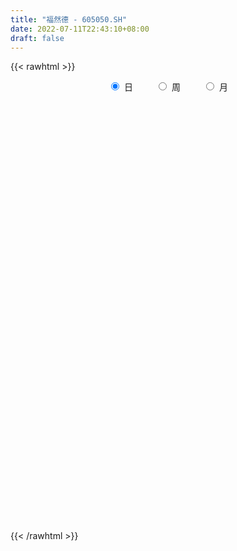 ```yaml
---
title: "福然德 - 605050.SH"
date: 2022-07-11T22:43:10+08:00
draft: false
---
```

{{< rawhtml >}}
    <div style="text-align: center">
        <label style="padding: 1rem;"><input style="margin-right: .5rem" type="radio" name="period" value="D" checked onclick="period_change(this)">日</label>
        <label style="padding: 1rem;"><input style="margin-right: .5rem" type="radio" name="period" value="W" onclick="period_change(this)">周</label>
        <label style="padding: 1rem;"><input style="margin-right: .5rem" type="radio" name="period" value="M" onclick="period_change(this)">月</label>
    </div>
    <div id="chart" style="height: 700px;"></div> 
    <script type="text/javascript">
        const D_v = [6142.74,322199.87,87175.88,170074.99,100965.03,114354.49,123483.14,102369.74,139300.9,111150.08,53302.7,57593.14,56506.13,72295.34,77106.37,74160.76,37485.87,31891.26,39037.43,44961.64,68103.52,45955.49,48610.45,39832.33,53797.35,60225.59,87220.04,66069.25,71896.6,46411.43,34956.76,35022.14,74860.82,64987.1,42593.04,36353.63,41454.09,40247.37,31196.84,30334.4,23493.99,31773.3,28812.22,43424.05,48182.01,55692.67,42978.0,25234.96,38989.97,22225.69,36735.42,21989.88,19079.28,27542.83,25290.63,19204.73,17376.94,27219.44,18978.46,39793.71,22607.51,25093.96,17709.88,18606.3,19625.03,25916.73,19463.99,22958.6,30812.19,21952.76,17549.08,13987.41,23978.59,24015.36,40043.39,24925.99,16015.6,20874.97,16260.14,25936.14,48078.8,55813.28,35651.51,32758.06,28548.52,21803.32,17725.48,18033.2,20108.2,34990.17,19896.11,23399.0,37450.99,61403.06,41893.15,46868.03,26038.95,23876.3,25519.94,33670.41,28794.89,24024.26,22328.68,28163.94,14797.96,15759.65,31569.03,20632.94,25829.48,13466.03,20259.0,13476.35,27010.56,18657.0,47707.83,50804.44,36120.96,32711.43,27765.87,31263.08,148512.07,286209.36,140233.07,100534.92,79512.86,69484.57,116968.78,142286.03,95422.11,78098.66,72118.81,117197.99,92575.52,72950.49,74661.71,79605.03,54700.25,61830.87,40774.33,55362.46,39303.56,17923.99,20045.15,32032.76,13529.14,13674.0,14883.03,14150.0,14341.0,16427.0,16416.57,24929.38,10838.97,20223.03,21621.0,16453.88,15474.68,15311.76,26413.71,13775.0,15408.0,17380.0,16492.0,21114.97,31811.09,18295.59,11355.0,13771.53,14938.0,12303.29,11165.6,13959.0,8216.85,7960.17,12244.06,12468.03,15157.03,11362.49,10571.0,9754.91,9742.0,8472.14,9643.87,11434.0,13003.03,7287.09,6680.31,11709.56,12631.59,10005.56,10992.59,21068.06,9031.0,8622.0,7959.0,12081.03,8696.0,10577.0,49785.31,28103.85,24235.0,18037.34,21502.6,10351.56,13310.14,16736.34,12412.03,9633.0,9635.1,10432.67,11122.0,10880.54,12761.24,20554.52,21110.85,12804.0,23531.0,15363.4,22765.8,44703.6,45784.62,31727.93,20818.0,28182.26,17019.0,23955.0,17349.0,73628.31,35414.97,27671.0,19207.0,22883.85,27218.0,17671.03,20180.0,31113.42,28714.0,16023.0,19093.0,17410.77,13776.0,17300.11,14288.0,24369.71,8836.52,10568.0,12437.03,9576.0,6601.0,11448.0,5887.0,5248.0,6023.0,6246.0,7021.0,9852.0,18302.03,4836.0,23465.79,12248.0,11966.48,11466.6,9271.17,14200.0,11572.31,4904.0,7240.31,11091.31,5892.31,5084.31,9099.79,10987.0,7975.0,10767.4,44186.27,97373.37,63796.27,42902.8,39163.06,36084.06,18709.97,25741.46,14804.21,42338.89,63588.26,207211.07,197061.4,154586.34,134463.95,63198.58,49537.66,126482.74,117940.76,89925.05,387820.09,414429.91,339639.16,495009.44,444192.4,121315.0,384191.58,267869.06,187601.18,116268.92,119514.31,106504.15,83577.74,107796.98,70534.15,119797.88,77201.11,75321.91,44775.2,54757.0,61443.33,87429.01,86567.0,91526.59,59985.76,42501.61,59045.17,40231.4,25132.62,43776.0,27903.0,31031.62,29204.14,23834.08,31402.06,30593.75,21353.84,26509.0,16281.89,17284.0,30350.0,22349.11,16844.11,18999.0,20470.0,25278.75,69045.73,28774.89,35358.46,46416.54,30748.59,56157.6,41017.0,31827.58,42395.0,46154.16,128710.37,86660.3,56047.74,49022.0,39323.68,66837.82,25304.21,24544.0,27329.73,43419.79,26929.21,26686.34,20860.14,28453.0,17581.0,22817.0,16627.03,36245.63,21442.54,20670.0,76524.17,58030.6,165615.62,86486.16,76397.13,117480.0,291913.49,209047.73,264141.99,172847.54,54494.0,111814.03,120257.13,99783.55,103309.48,63678.96,55533.0,44654.64,58563.6,72765.9,68714.87,49150.0,46042.0,34195.58,26675.0,30664.04,67670.0,42636.0,61269.88,39339.96,26483.58,30435.0,26840.96,29707.0,85592.61,43034.12,121203.18,172783.34,109771.04,56091.04,99270.16,111577.66,73308.16,65433.15,49267.0,85809.4,115915.0,86618.94,60239.0,131401.46,101200.28,174690.25,316764.81,190841.48,112047.97,113304.21,53851.0,107242.06,64172.0,63469.13,101284.4,155914.0]
const D_histogram = [0.0,-0.0644558405,-0.1951416888,-0.2930351405,-0.3760625098,-0.3750012988,-0.3389430438,-0.2935542127,-0.2229676163,-0.1965773472,-0.1681913833,-0.1511464329,-0.1111263627,-0.0662086908,-0.0325504088,-0.0216794141,-0.010295274,0.0046662451,0.0210750531,0.0266337798,0.0033417787,-0.0234182017,-0.010690539,0.010828135,0.0450004168,0.0730844462,0.1199644038,0.1344128555,0.1510826375,0.1430376119,0.1298083719,0.1258527619,0.1423082619,0.149948424,0.1443010874,0.1366743217,0.1253424809,0.1017858975,0.0753990266,0.053554993,0.034943183,0.0288259369,0.0320713707,0.0492382189,0.0536969493,0.071532363,0.0609161324,0.0462863519,0.0112952549,-0.011675015,-0.0303473505,-0.0363433486,-0.0371877933,-0.0512669109,-0.0542792444,-0.0602843334,-0.058140377,-0.0566122227,-0.0452102927,-0.0593849912,-0.0625469713,-0.0744524953,-0.0706228514,-0.0531414416,-0.0355567735,-0.0149191015,-0.0036265493,-0.0032422821,-0.012898754,-0.0200166632,-0.0346973455,-0.0315715539,-0.0161005573,0.0114392689,0.0546464977,0.0752899041,0.0875569245,0.1020274672,0.1060390212,0.1113394033,0.1245740977,0.1392514448,0.1384299862,0.107838253,0.0663267389,0.0576482693,0.0437072215,0.0136971774,-0.0005919327,0.0116773581,0.0220542026,0.0261834245,0.0452659189,0.0815518017,0.1093016267,0.1127666347,0.1005717305,0.0904587299,0.0717637663,0.0523353113,0.0352608368,0.019200144,0.0084020969,-0.0164194703,-0.0289086217,-0.0374146996,-0.0422549093,-0.0463619144,-0.0362866876,-0.0324458305,-0.0434889519,-0.0402086849,-0.0286692855,-0.0214272661,-0.0006169702,0.0237790948,0.0184570924,0.0253777804,0.0204060155,0.0305305924,0.1088673589,0.1451932744,0.1293398775,0.0870613576,0.0678903838,0.0653293635,0.091671617,0.0988021482,0.1035029859,0.0921587229,0.0392335063,0.0529140657,0.0564499448,0.0539514939,0.034277139,-0.0098875647,-0.0313267304,-0.0692355245,-0.1083021764,-0.106870995,-0.1271130719,-0.1276798557,-0.1353773028,-0.1602337558,-0.1686498542,-0.157001411,-0.1387732843,-0.1266330452,-0.1058928323,-0.1003916833,-0.1019489442,-0.116550756,-0.115323187,-0.1173772843,-0.1185603542,-0.1067398835,-0.0884217654,-0.0667897828,-0.0351280181,-0.0115230111,0.0026301428,0.0088347787,0.0180083403,0.0329880655,0.0469174733,0.0478642462,0.0468967975,0.0408443201,0.0331051869,0.0303827249,0.0257726698,0.0131424904,0.0050520658,0.0027723771,0.0119060507,0.0257729304,0.0379917657,0.0414305731,0.036538826,0.0342569224,0.0298233011,0.0286727057,0.0276602827,0.0184281966,0.0032097912,-0.002206732,-0.0031051828,-0.0004794409,-0.0047158293,0.0010194448,0.0101490812,0.0253717521,0.0339849446,0.0321828779,0.0264265511,0.0311968282,0.0326711574,0.0325660759,0.0562912233,0.0572046175,0.0506617273,0.0377583733,0.0035898142,-0.0134064245,-0.0257378014,-0.0242294145,-0.0230048529,-0.0219699485,-0.0185053883,-0.023230057,-0.0174707155,-0.0092313542,0.0001515546,0.0161407702,0.0302903087,0.04119964,0.0398396351,0.041618942,0.0349669502,0.0532936975,0.0759836227,0.0777094957,0.0736860376,0.0571675083,0.0424874156,0.0168688039,0.0022912556,0.028578174,0.0362771745,0.0312011743,0.0272475025,0.0254187932,0.0281507818,0.0226849479,0.0033812292,0.0127844872,0.0051971108,0.002024294,-0.0192796807,-0.0431290626,-0.0570145062,-0.0516715447,-0.0612423272,-0.0884539286,-0.0944618934,-0.1070712367,-0.1012151508,-0.0825852344,-0.0656717839,-0.0639728421,-0.0532461914,-0.041769334,-0.038624993,-0.0337601662,-0.0279950482,-0.0270094689,-0.0392205437,-0.0423809168,-0.0134409766,-0.0035200483,-0.00730827,-0.0226647627,-0.013144698,-0.0114759461,-0.021171334,-0.015735037,-0.0080835523,0.0075936327,0.0172512135,0.0245047677,0.0323681365,0.0439568007,0.0476000751,0.0587273891,0.1319024644,0.1472956712,0.1412840842,0.1326985122,0.1258381227,0.1201318666,0.1043253226,0.0942661199,0.0740818219,0.0739676226,0.0888230783,0.1682395745,0.1450907538,0.1210800981,0.1185718024,0.0809005846,0.0414874497,0.0878315512,0.0857414512,0.1578688451,0.2806697704,0.4370892259,0.6155949699,0.8080323429,0.7464688181,0.5393537158,0.3801875817,0.1398513046,-0.0554796307,-0.1918144174,-0.2784820694,-0.346710291,-0.3824215832,-0.416068062,-0.4144375932,-0.4415294095,-0.4286758976,-0.4268582594,-0.4061911914,-0.3770581593,-0.3260558653,-0.2734876453,-0.224623019,-0.2037418722,-0.2035831901,-0.1827720734,-0.1937249773,-0.1897478844,-0.1819325606,-0.2106353139,-0.2072735033,-0.2071305943,-0.1772699741,-0.1293060007,-0.0773202454,-0.0298299023,0.00284862,0.0079312326,0.0203216369,0.0340438741,0.0497184731,0.0586618249,0.0646981637,0.0741921378,0.0679557329,0.0654335782,0.0422481639,0.0410539061,0.0516977842,0.0754675434,0.0869009957,0.1051211036,0.0913005204,0.0770591572,0.0146235552,-0.0486143724,-0.0438353265,-0.0265694772,-0.0635866458,-0.1261601641,-0.1335374317,-0.1043513183,-0.0758763147,-0.0427850239,-0.0065229882,0.0311167136,0.034390668,0.0426782471,0.0408130153,0.0179108931,0.0180827152,0.0179885545,0.0234352072,0.0556283339,0.0485262129,0.0393924783,0.0108672669,0.018883495,0.0621034589,0.0917960489,0.0621045856,0.1184990125,0.1637209016,0.1998344779,0.2342723099,0.2142664449,0.1019844585,-0.0535463761,-0.1800462767,-0.2710976283,-0.2853999664,-0.2635989826,-0.2484291331,-0.2274337321,-0.1791185223,-0.1400550136,-0.0963934957,-0.0659590294,-0.0510037037,-0.0413127253,-0.0321443118,-0.0217962619,0.0149636197,0.0414279179,0.0146468778,0.0267008211,0.0343232634,0.0457102591,0.0536502828,0.0588913022,0.0901114419,0.1057784955,0.1853014592,0.269624527,0.2734255972,0.2386981214,0.2825682152,0.2776696509,0.2488477051,0.1906585277,0.1485871938,0.1146559408,0.1077657934,0.059865986,0.0352235531,0.0614696225,0.026836396,0.082158546,0.1984337685,0.1689524805,0.134789886,0.0628007172,0.0000893654,-0.0841520801,-0.1568586434,-0.1824285635,-0.1122420993,-0.0882072952]
const D_fast = [0.0,-0.0805698006,-0.2600410711,-0.4311933079,-0.6082363047,-0.7009254184,-0.7496029243,-0.7776026464,-0.762757954,-0.7855120218,-0.7991739037,-0.8199155616,-0.807677082,-0.7793115828,-0.753790903,-0.7483397618,-0.7395294402,-0.7234013599,-0.7017237886,-0.6895066169,-0.7119631734,-0.7445777042,-0.7345226762,-0.7102969685,-0.6648745825,-0.6185194415,-0.541648383,-0.4935967174,-0.4391562761,-0.4114418987,-0.3922190457,-0.3647114653,-0.3126788998,-0.2675516316,-0.2371236964,-0.2105818817,-0.1905781023,-0.1886882113,-0.1962253256,-0.2046806109,-0.2145566251,-0.213467387,-0.2022041106,-0.1727277076,-0.1548447399,-0.1191262354,-0.1145134329,-0.1175716254,-0.1497389087,-0.1756279323,-0.2018871054,-0.2169689407,-0.2271103337,-0.2540061791,-0.2705883237,-0.291664496,-0.3040556339,-0.3166805353,-0.3165811784,-0.3456021247,-0.3644008476,-0.3949194955,-0.4087455644,-0.404549515,-0.3958540403,-0.3789461437,-0.3685602288,-0.3689865322,-0.3818676926,-0.3939897676,-0.4173447863,-0.4221118831,-0.4106660259,-0.3802663824,-0.3233975292,-0.2839316467,-0.2497753953,-0.2097979858,-0.1792766765,-0.1461414436,-0.1017632247,-0.0522730164,-0.0184869784,-0.0221191484,-0.0470489778,-0.04131538,-0.0443296225,-0.0709153723,-0.0853524654,-0.0701638351,-0.0542734401,-0.043598362,-0.0131993878,0.0434744453,0.0985496771,0.1302063438,0.1431543722,0.155656054,0.154902032,0.1485574048,0.1402981395,0.1290374828,0.1203399599,0.091413525,0.0716972182,0.0538374654,0.0384335284,0.0227360447,0.0237395997,0.0194689991,-0.0024463602,-0.0092182645,-0.0048461864,-0.0029609835,0.0176950698,0.0480359085,0.0473281792,0.0605933123,0.0607230512,0.0784802763,0.1840338825,0.2566581167,0.2731396891,0.2526265086,0.2504281307,0.2641994513,0.3134596091,0.3452906773,0.3758672615,0.3875626792,0.3444458391,0.371354915,0.3890032802,0.3999927028,0.3888876327,0.3422510378,0.3129801896,0.2577625143,0.1916203183,0.1663337509,0.1143134061,0.0818266584,0.0402848856,-0.0246300063,-0.0752085683,-0.1028104779,-0.1192756723,-0.1387936944,-0.1445266896,-0.1641234615,-0.1911679584,-0.2349074592,-0.2625106869,-0.2939091053,-0.3247322638,-0.3395967639,-0.3433840872,-0.3384495503,-0.3155697901,-0.2948455359,-0.2800348463,-0.2716215157,-0.2579458691,-0.2347191275,-0.2090603513,-0.1961475169,-0.1853907662,-0.1812321635,-0.1806950001,-0.1758217808,-0.1739886685,-0.1833332254,-0.1901606334,-0.1917472279,-0.1796370416,-0.1593269293,-0.1376101526,-0.1238137019,-0.1195707426,-0.1132884155,-0.1102662115,-0.1042486304,-0.0983459828,-0.1029710198,-0.1173869773,-0.1233551836,-0.12502993,-0.1225240484,-0.1279393942,-0.1219492588,-0.1102823522,-0.0887167432,-0.0716073146,-0.0653636618,-0.0645133508,-0.0519438667,-0.0423017482,-0.0342653106,0.0035326426,0.0187471912,0.0248697328,0.0214059721,-0.0118651335,-0.0322129782,-0.0509788056,-0.0555277722,-0.0600544239,-0.0645120066,-0.0656737935,-0.0762059765,-0.0748143138,-0.0688827911,-0.0594619936,-0.0394375854,-0.0177154697,0.0034937715,0.0120936754,0.0242777178,0.0263674636,0.0580176352,0.0997034661,0.120856713,0.1352547644,0.1330281121,0.1289698733,0.1075684626,0.0935637282,0.12699519,0.1437634842,0.1464877775,0.1493459814,0.1538719704,0.1636416544,0.1638470575,0.1453886462,0.1579880259,0.1516999272,0.149033184,0.122909289,0.0882776415,0.0601385714,0.0525636467,0.0276822823,-0.0216428012,-0.0512662393,-0.0906433918,-0.1100910936,-0.1121074858,-0.1116119812,-0.1259062499,-0.1284911471,-0.1274566232,-0.1339685305,-0.1375437452,-0.1387773893,-0.1445441772,-0.166560388,-0.1803159903,-0.1547362942,-0.1456953779,-0.1513106672,-0.1723333505,-0.1660994603,-0.1672996949,-0.1822879164,-0.1807853786,-0.175154782,-0.1575791889,-0.1436088046,-0.1302290585,-0.1142736556,-0.0916957912,-0.0761524981,-0.0503433368,0.0558073546,0.1080244792,0.1373339132,0.1619229693,0.1865221105,0.210848821,0.2211236076,0.234630935,0.2329670924,0.2513447988,0.288406024,0.4098824139,0.4230062816,0.4292656505,0.4564003053,0.4389542337,0.4099129613,0.4782149505,0.4975602133,0.6091548185,0.8021231864,1.0678149484,1.4002194348,1.7946648936,1.9197185733,1.8474418999,1.7833226612,1.5779492103,1.3687483674,1.1844599763,1.0281718069,0.8732660126,0.7419493246,0.6042858303,0.5023069008,0.3648327321,0.2705172697,0.165620343,0.0847396131,0.0196081055,-0.010903567,-0.0267072583,-0.0339983867,-0.064052708,-0.1147898234,-0.139671725,-0.1990558732,-0.2425157515,-0.2801835678,-0.3615451496,-0.4100017148,-0.4616414544,-0.4760983277,-0.4604608544,-0.4278051605,-0.387772293,-0.3543816157,-0.3473161949,-0.3298453815,-0.3076121757,-0.2795079584,-0.2558991504,-0.2336882707,-0.2056462621,-0.1948937338,-0.181057494,-0.1936808673,-0.1846116486,-0.1610433245,-0.1184066794,-0.0852479782,-0.0407475943,-0.0317430475,-0.0267196213,-0.0854993345,-0.1608908553,-0.167070641,-0.156447161,-0.209360991,-0.3034745503,-0.3442361759,-0.341137892,-0.3316319671,-0.3092369323,-0.2746056437,-0.2291867635,-0.2173151421,-0.1983580012,-0.1900199792,-0.2084443781,-0.2037518772,-0.1993488992,-0.1880434447,-0.1419432346,-0.1369138023,-0.1361994174,-0.162007812,-0.1492707102,-0.0905248815,-0.0378832793,-0.0520485963,0.0339705838,0.1201226984,0.2061948941,0.2992008036,0.3327615498,0.245975678,0.0770582493,-0.0944532204,-0.2532789791,-0.3389313088,-0.3830300707,-0.4299675044,-0.4658305365,-0.4622949572,-0.4582452019,-0.4386820579,-0.424737349,-0.4225329492,-0.4231701522,-0.4220378166,-0.4171388321,-0.3766380456,-0.339816768,-0.3629360887,-0.34420694,-0.3280036818,-0.3051891214,-0.283836527,-0.2638726821,-0.2101246819,-0.1680130044,-0.0421646759,0.1095645237,0.1817219932,0.2066690477,0.3211811953,0.3857000437,0.4190900242,0.4085654787,0.4036409433,0.3983736755,0.4184249765,0.3854916655,0.3696551209,0.411268596,0.3833444685,0.459206255,0.6250899196,0.6378467517,0.6373816288,0.5810926392,0.5184036287,0.4131241632,0.301202939,0.2300258781,0.2721518175,0.2741347977]
const D_slow = [0.0,-0.0161139601,-0.0648993823,-0.1381581674,-0.2321737949,-0.3259241196,-0.4106598805,-0.4840484337,-0.5397903378,-0.5889346746,-0.6309825204,-0.6687691286,-0.6965507193,-0.713102892,-0.7212404942,-0.7266603477,-0.7292341662,-0.728067605,-0.7227988417,-0.7161403967,-0.7153049521,-0.7211595025,-0.7238321372,-0.7211251035,-0.7098749993,-0.6916038877,-0.6616127868,-0.6280095729,-0.5902389135,-0.5544795106,-0.5220274176,-0.4905642271,-0.4549871617,-0.4175000557,-0.3814247838,-0.3472562034,-0.3159205832,-0.2904741088,-0.2716243521,-0.2582356039,-0.2494998081,-0.2422933239,-0.2342754812,-0.2219659265,-0.2085416892,-0.1906585984,-0.1754295653,-0.1638579773,-0.1610341636,-0.1639529174,-0.171539755,-0.1806255921,-0.1899225404,-0.2027392682,-0.2163090793,-0.2313801626,-0.2459152569,-0.2600683126,-0.2713708857,-0.2862171335,-0.3018538764,-0.3204670002,-0.338122713,-0.3514080734,-0.3602972668,-0.3640270422,-0.3649336795,-0.36574425,-0.3689689385,-0.3739731044,-0.3826474407,-0.3905403292,-0.3945654686,-0.3917056513,-0.3780440269,-0.3592215509,-0.3373323198,-0.311825453,-0.2853156977,-0.2574808468,-0.2263373224,-0.1915244612,-0.1569169647,-0.1299574014,-0.1133757167,-0.0989636493,-0.088036844,-0.0846125496,-0.0847605328,-0.0818411933,-0.0763276426,-0.0697817865,-0.0584653068,-0.0380773563,-0.0107519497,0.017439709,0.0425826417,0.0651973241,0.0831382657,0.0962220935,0.1050373027,0.1098373387,0.111937863,0.1078329954,0.1006058399,0.091252165,0.0806884377,0.0690979591,0.0600262872,0.0519148296,0.0410425916,0.0309904204,0.023823099,0.0184662825,0.01831204,0.0242568137,0.0288710868,0.0352155319,0.0403170358,0.0479496839,0.0751665236,0.1114648422,0.1437998116,0.165565151,0.1825377469,0.1988700878,0.2217879921,0.2464885291,0.2723642756,0.2954039563,0.3052123329,0.3184408493,0.3325533355,0.3460412089,0.3546104937,0.3521386025,0.3443069199,0.3269980388,0.2999224947,0.273204746,0.241426478,0.2095065141,0.1756621884,0.1356037494,0.0934412859,0.0541909331,0.019497612,-0.0121606493,-0.0386338573,-0.0637317782,-0.0892190142,-0.1183567032,-0.1471874999,-0.176531821,-0.2061719096,-0.2328568804,-0.2549623218,-0.2716597675,-0.280441772,-0.2833225248,-0.2826649891,-0.2804562944,-0.2759542093,-0.267707193,-0.2559778246,-0.2440117631,-0.2322875637,-0.2220764837,-0.213800187,-0.2062045057,-0.1997613383,-0.1964757157,-0.1952126992,-0.194519605,-0.1915430923,-0.1850998597,-0.1756019183,-0.165244275,-0.1561095685,-0.1475453379,-0.1400895126,-0.1329213362,-0.1260062655,-0.1213992164,-0.1205967686,-0.1211484516,-0.1219247473,-0.1220446075,-0.1232235648,-0.1229687036,-0.1204314333,-0.1140884953,-0.1055922592,-0.0975465397,-0.0909399019,-0.0831406949,-0.0749729055,-0.0668313865,-0.0527585807,-0.0384574263,-0.0257919945,-0.0163524012,-0.0154549476,-0.0188065538,-0.0252410041,-0.0312983577,-0.037049571,-0.0425420581,-0.0471684052,-0.0529759194,-0.0573435983,-0.0596514369,-0.0596135482,-0.0555783557,-0.0480057785,-0.0377058685,-0.0277459597,-0.0173412242,-0.0085994866,0.0047239377,0.0237198434,0.0431472173,0.0615687267,0.0758606038,0.0864824577,0.0906996587,0.0912724726,0.0984170161,0.1074863097,0.1152866033,0.1220984789,0.1284531772,0.1354908726,0.1411621096,0.1420074169,0.1452035387,0.1465028164,0.1470088899,0.1421889697,0.1314067041,0.1171530776,0.1042351914,0.0889246096,0.0668111274,0.0431956541,0.0164278449,-0.0088759428,-0.0295222514,-0.0459401974,-0.0619334079,-0.0752449557,-0.0856872892,-0.0953435375,-0.103783579,-0.1107823411,-0.1175347083,-0.1273398442,-0.1379350735,-0.1412953176,-0.1421753297,-0.1440023972,-0.1496685878,-0.1529547623,-0.1558237489,-0.1611165824,-0.1650503416,-0.1670712297,-0.1651728215,-0.1608600181,-0.1547338262,-0.1466417921,-0.1356525919,-0.1237525732,-0.1090707259,-0.0760951098,-0.039271192,-0.003950171,0.0292244571,0.0606839878,0.0907169544,0.1167982851,0.1403648151,0.1588852705,0.1773771762,0.1995829458,0.2416428394,0.2779155278,0.3081855524,0.337828503,0.3580536491,0.3684255115,0.3903833993,0.4118187621,0.4512859734,0.521453416,0.6307257225,0.784624465,0.9866325507,1.1732497552,1.3080881842,1.4031350796,1.4380979057,1.424227998,1.3762743937,1.3066538763,1.2199763036,1.1243709078,1.0203538923,0.916744494,0.8063621416,0.6991931672,0.5924786024,0.4909308045,0.3966662647,0.3151522984,0.2467803871,0.1906246323,0.1396891642,0.0887933667,0.0431003484,-0.0053308959,-0.0527678671,-0.0982510072,-0.1509098357,-0.2027282115,-0.2545108601,-0.2988283536,-0.3311548538,-0.3504849151,-0.3579423907,-0.3572302357,-0.3552474275,-0.3501670183,-0.3416560498,-0.3292264315,-0.3145609753,-0.2983864344,-0.2798383999,-0.2628494667,-0.2464910722,-0.2359290312,-0.2256655547,-0.2127411086,-0.1938742228,-0.1721489739,-0.1458686979,-0.1230435679,-0.1037787786,-0.1001228898,-0.1122764829,-0.1232353145,-0.1298776838,-0.1457743452,-0.1773143863,-0.2106987442,-0.2367865738,-0.2557556524,-0.2664519084,-0.2680826554,-0.2603034771,-0.2517058101,-0.2410362483,-0.2308329945,-0.2263552712,-0.2218345924,-0.2173374538,-0.2114786519,-0.1975715685,-0.1854400152,-0.1755918957,-0.1728750789,-0.1681542052,-0.1526283405,-0.1296793282,-0.1141531818,-0.0845284287,-0.0435982033,0.0063604162,0.0649284937,0.1184951049,0.1439912195,0.1306046255,0.0855930563,0.0178186492,-0.0535313424,-0.119431088,-0.1815383713,-0.2383968043,-0.2831764349,-0.3181901883,-0.3422885622,-0.3587783196,-0.3715292455,-0.3818574268,-0.3898935048,-0.3953425703,-0.3916016653,-0.3812446859,-0.3775829664,-0.3709077611,-0.3623269453,-0.3508993805,-0.3374868098,-0.3227639843,-0.3002361238,-0.2737914999,-0.2274661351,-0.1600600034,-0.0917036041,-0.0320290737,0.0386129801,0.1080303928,0.1702423191,0.217906951,0.2550537495,0.2837177347,0.310659183,0.3256256795,0.3344315678,0.3497989734,0.3565080724,0.377047709,0.4266561511,0.4688942712,0.5025917427,0.518291922,0.5183142634,0.4972762433,0.4580615825,0.4124544416,0.3843939168,0.362342093]
const D_data = [['2020-09-24', 13.08, 15.7, 13.08, 15.7],['2020-09-25', 17.27, 14.69, 14.44, 17.27],['2020-09-28', 13.9, 13.22, 13.22, 13.97],['2020-09-29', 12.17, 12.8, 12.15, 12.85],['2020-09-30', 12.55, 12.2, 12.2, 12.66],['2020-10-09', 12.4, 12.69, 12.3, 12.92],['2020-10-12', 12.6, 12.89, 12.57, 12.99],['2020-10-13', 12.83, 12.91, 12.72, 13.06],['2020-10-14', 12.9, 13.26, 12.72, 13.38],['2020-10-15', 13.13, 12.72, 12.63, 13.15],['2020-10-16', 12.7, 12.66, 12.61, 12.85],['2020-10-19', 12.68, 12.42, 12.37, 12.78],['2020-10-20', 12.4, 12.66, 12.27, 12.68],['2020-10-21', 12.65, 12.78, 12.6, 12.86],['2020-10-22', 12.72, 12.71, 12.49, 12.94],['2020-10-23', 12.68, 12.42, 12.35, 12.76],['2020-10-26', 12.39, 12.37, 12.22, 12.48],['2020-10-27', 12.29, 12.38, 12.24, 12.44],['2020-10-28', 12.46, 12.39, 12.27, 12.47],['2020-10-29', 12.17, 12.23, 12.1, 12.3],['2020-10-30', 12.25, 11.73, 11.62, 12.28],['2020-11-02', 11.67, 11.44, 11.33, 11.77],['2020-11-03', 11.4, 11.78, 11.4, 11.84],['2020-11-04', 11.83, 11.88, 11.76, 11.98],['2020-11-05', 11.93, 12.11, 11.9, 12.2],['2020-11-06', 12.14, 12.15, 11.92, 12.28],['2020-11-09', 12.19, 12.57, 12.19, 12.68],['2020-11-10', 12.56, 12.34, 12.26, 12.67],['2020-11-11', 12.35, 12.48, 12.21, 12.6],['2020-11-12', 12.43, 12.23, 12.15, 12.5],['2020-11-13', 12.11, 12.14, 11.97, 12.23],['2020-11-16', 12.2, 12.24, 12.17, 12.32],['2020-11-17', 12.22, 12.57, 12.18, 12.58],['2020-11-18', 12.45, 12.58, 12.42, 12.68],['2020-11-19', 12.6, 12.48, 12.42, 12.7],['2020-11-20', 12.47, 12.48, 12.27, 12.49],['2020-11-23', 12.54, 12.44, 12.42, 12.6],['2020-11-24', 12.44, 12.24, 12.24, 12.47],['2020-11-25', 12.3, 12.1, 12.06, 12.32],['2020-11-26', 12.1, 12.04, 11.91, 12.14],['2020-11-27', 12.02, 11.97, 11.88, 12.08],['2020-11-30', 11.96, 12.05, 11.96, 12.28],['2020-12-01', 12.05, 12.15, 11.91, 12.19],['2020-12-02', 12.12, 12.38, 12.0, 12.38],['2020-12-03', 12.38, 12.29, 12.28, 12.5],['2020-12-04', 12.35, 12.54, 12.17, 12.55],['2020-12-07', 12.54, 12.23, 12.22, 12.59],['2020-12-08', 12.22, 12.13, 12.09, 12.29],['2020-12-09', 12.13, 11.74, 11.73, 12.19],['2020-12-10', 11.76, 11.71, 11.71, 11.87],['2020-12-11', 11.7, 11.61, 11.4, 11.74],['2020-12-14', 11.6, 11.65, 11.47, 11.68],['2020-12-15', 11.6, 11.64, 11.56, 11.77],['2020-12-16', 11.61, 11.37, 11.33, 11.62],['2020-12-17', 11.36, 11.39, 11.19, 11.43],['2020-12-18', 11.36, 11.25, 11.23, 11.43],['2020-12-21', 11.25, 11.26, 11.14, 11.33],['2020-12-22', 11.26, 11.18, 11.18, 11.47],['2020-12-23', 11.17, 11.26, 11.15, 11.36],['2020-12-24', 11.26, 10.85, 10.82, 11.26],['2020-12-25', 10.84, 10.85, 10.76, 10.96],['2020-12-28', 10.85, 10.6, 10.55, 10.88],['2020-12-29', 10.56, 10.67, 10.52, 10.75],['2020-12-30', 10.65, 10.8, 10.59, 10.87],['2020-12-31', 10.87, 10.81, 10.78, 10.94],['2021-01-04', 10.85, 10.88, 10.81, 10.94],['2021-01-05', 10.87, 10.79, 10.72, 10.87],['2021-01-06', 10.78, 10.63, 10.56, 10.78],['2021-01-07', 10.56, 10.42, 10.42, 10.71],['2021-01-08', 10.4, 10.34, 10.14, 10.42],['2021-01-11', 10.14, 10.11, 10.11, 10.27],['2021-01-12', 10.11, 10.22, 10.11, 10.31],['2021-01-13', 10.28, 10.35, 10.12, 10.52],['2021-01-14', 10.3, 10.56, 10.27, 10.66],['2021-01-15', 10.9, 10.92, 10.72, 11.08],['2021-01-18', 11.04, 10.81, 10.77, 11.04],['2021-01-19', 10.81, 10.81, 10.76, 10.87],['2021-01-20', 10.81, 10.94, 10.8, 11.09],['2021-01-21', 10.96, 10.9, 10.81, 10.96],['2021-01-22', 10.86, 10.99, 10.62, 10.99],['2021-01-25', 10.88, 11.2, 10.88, 11.26],['2021-01-26', 11.03, 11.37, 11.03, 11.67],['2021-01-27', 11.2, 11.3, 11.16, 11.58],['2021-01-28', 11.22, 10.92, 10.9, 11.33],['2021-01-29', 10.92, 10.64, 10.49, 10.96],['2021-02-01', 10.59, 10.95, 10.59, 10.97],['2021-02-02', 10.93, 10.85, 10.81, 11.08],['2021-02-03', 10.8, 10.54, 10.53, 10.81],['2021-02-04', 10.52, 10.61, 10.24, 10.75],['2021-02-05', 10.58, 10.93, 10.52, 11.12],['2021-02-08', 11.0, 10.97, 10.81, 11.19],['2021-02-09', 10.97, 10.94, 10.82, 11.05],['2021-02-10', 10.96, 11.21, 10.94, 11.25],['2021-02-18', 11.38, 11.62, 11.17, 11.68],['2021-02-19', 11.47, 11.76, 11.42, 11.8],['2021-02-22', 11.77, 11.63, 11.6, 11.88],['2021-02-23', 11.55, 11.5, 11.41, 11.67],['2021-02-24', 11.48, 11.55, 11.39, 11.6],['2021-02-25', 11.55, 11.44, 11.34, 11.6],['2021-02-26', 11.3, 11.39, 11.14, 11.42],['2021-03-01', 11.4, 11.37, 11.19, 11.4],['2021-03-02', 11.37, 11.33, 11.27, 11.42],['2021-03-03', 11.3, 11.35, 11.24, 11.38],['2021-03-04', 11.31, 11.09, 11.09, 11.31],['2021-03-05', 11.04, 11.14, 11.03, 11.2],['2021-03-08', 11.27, 11.12, 11.12, 11.27],['2021-03-09', 11.13, 11.11, 10.72, 11.34],['2021-03-10', 11.11, 11.07, 11.02, 11.19],['2021-03-11', 11.1, 11.24, 10.9, 11.24],['2021-03-12', 11.23, 11.18, 11.08, 11.23],['2021-03-15', 11.18, 10.95, 10.91, 11.18],['2021-03-16', 11.02, 11.08, 10.95, 11.1],['2021-03-17', 11.08, 11.2, 10.96, 11.25],['2021-03-18', 11.15, 11.18, 11.11, 11.24],['2021-03-19', 11.08, 11.42, 11.08, 11.49],['2021-03-22', 11.46, 11.6, 11.4, 11.75],['2021-03-23', 11.62, 11.3, 11.26, 11.64],['2021-03-24', 11.31, 11.48, 11.19, 11.57],['2021-03-25', 11.47, 11.36, 11.36, 11.6],['2021-03-26', 11.36, 11.59, 11.33, 11.61],['2021-03-29', 11.97, 12.75, 11.97, 12.75],['2021-03-30', 13.23, 12.65, 12.6, 13.58],['2021-03-31', 12.12, 12.18, 12.02, 12.4],['2021-04-01', 12.06, 11.8, 11.76, 12.19],['2021-04-02', 11.89, 12.01, 11.73, 12.13],['2021-04-06', 11.96, 12.24, 11.91, 12.49],['2021-04-07', 12.16, 12.76, 12.15, 12.85],['2021-04-08', 12.7, 12.72, 12.42, 13.16],['2021-04-09', 12.7, 12.84, 12.63, 13.18],['2021-04-12', 12.72, 12.74, 12.44, 12.97],['2021-04-13', 12.74, 12.14, 11.97, 12.88],['2021-04-14', 12.17, 12.95, 12.04, 13.34],['2021-04-15', 12.89, 12.96, 12.8, 13.17],['2021-04-16', 12.95, 12.98, 12.66, 13.07],['2021-04-19', 13.13, 12.79, 12.72, 13.13],['2021-04-20', 12.71, 12.37, 12.33, 12.87],['2021-04-21', 12.39, 12.51, 12.15, 12.58],['2021-04-22', 12.44, 12.15, 12.06, 12.53],['2021-04-23', 12.1, 11.9, 11.75, 12.12],['2021-04-26', 12.01, 12.26, 11.96, 12.49],['2021-04-27', 12.2, 11.88, 11.76, 12.25],['2021-04-28', 11.88, 12.0, 11.82, 12.0],['2021-04-29', 11.95, 11.81, 11.77, 12.0],['2021-04-30', 11.81, 11.41, 11.34, 11.84],['2021-05-06', 11.41, 11.41, 11.4, 11.56],['2021-05-07', 11.42, 11.55, 11.42, 11.59],['2021-05-10', 11.66, 11.6, 11.49, 11.68],['2021-05-11', 11.59, 11.5, 11.35, 11.6],['2021-05-12', 11.5, 11.6, 11.43, 11.62],['2021-05-13', 11.52, 11.39, 11.39, 11.6],['2021-05-14', 11.22, 11.22, 11.15, 11.33],['2021-05-17', 11.22, 10.91, 10.84, 11.23],['2021-05-18', 10.83, 10.96, 10.83, 11.0],['2021-05-19', 10.97, 10.8, 10.75, 10.97],['2021-05-20', 10.75, 10.68, 10.6, 10.79],['2021-05-21', 10.7, 10.75, 10.66, 10.81],['2021-05-24', 10.8, 10.8, 10.73, 10.85],['2021-05-25', 10.81, 10.85, 10.77, 10.88],['2021-05-26', 10.85, 11.04, 10.81, 11.13],['2021-05-27', 11.04, 11.03, 10.94, 11.09],['2021-05-28', 11.04, 10.97, 10.96, 11.09],['2021-05-31', 10.96, 10.89, 10.86, 10.98],['2021-06-01', 10.91, 10.94, 10.86, 10.95],['2021-06-02', 10.93, 11.06, 10.87, 11.08],['2021-06-03', 11.05, 11.12, 11.0, 11.3],['2021-06-04', 11.11, 11.0, 10.97, 11.11],['2021-06-07', 11.02, 10.98, 10.97, 11.07],['2021-06-08', 11.02, 10.9, 10.88, 11.04],['2021-06-09', 10.91, 10.84, 10.82, 10.91],['2021-06-10', 10.85, 10.87, 10.84, 10.95],['2021-06-11', 10.88, 10.82, 10.82, 10.95],['2021-06-15', 10.81, 10.66, 10.66, 10.82],['2021-06-16', 10.7, 10.64, 10.64, 10.71],['2021-06-17', 10.65, 10.66, 10.62, 10.7],['2021-06-18', 10.66, 10.8, 10.63, 10.84],['2021-06-21', 10.81, 10.91, 10.77, 10.92],['2021-06-22', 10.9, 10.96, 10.84, 11.02],['2021-06-23', 10.95, 10.9, 10.85, 10.95],['2021-06-24', 10.85, 10.8, 10.76, 10.88],['2021-06-25', 10.8, 10.82, 10.75, 10.84],['2021-06-28', 10.82, 10.78, 10.75, 10.85],['2021-06-29', 10.78, 10.81, 10.76, 10.83],['2021-06-30', 10.81, 10.81, 10.78, 10.86],['2021-07-01', 10.81, 10.68, 10.67, 10.84],['2021-07-02', 10.68, 10.53, 10.49, 10.7],['2021-07-05', 10.5, 10.58, 10.47, 10.59],['2021-07-06', 10.5, 10.6, 10.5, 10.62],['2021-07-07', 10.54, 10.63, 10.52, 10.66],['2021-07-08', 10.67, 10.52, 10.5, 10.68],['2021-07-09', 10.52, 10.63, 10.47, 10.63],['2021-07-12', 10.65, 10.7, 10.63, 10.72],['2021-07-13', 10.66, 10.84, 10.63, 10.94],['2021-07-14', 10.81, 10.83, 10.74, 10.89],['2021-07-15', 10.82, 10.73, 10.68, 10.84],['2021-07-16', 10.73, 10.67, 10.66, 10.75],['2021-07-19', 10.67, 10.81, 10.54, 10.88],['2021-07-20', 10.7, 10.8, 10.7, 10.86],['2021-07-21', 10.8, 10.8, 10.77, 10.91],['2021-07-22', 10.8, 11.19, 10.77, 11.26],['2021-07-23', 11.24, 11.01, 10.96, 11.24],['2021-07-26', 11.11, 10.94, 10.8, 11.12],['2021-07-27', 10.92, 10.84, 10.79, 11.1],['2021-07-28', 10.8, 10.46, 10.42, 10.8],['2021-07-29', 10.5, 10.53, 10.5, 10.6],['2021-07-30', 10.53, 10.49, 10.36, 10.57],['2021-08-02', 10.49, 10.61, 10.36, 10.61],['2021-08-03', 10.7, 10.59, 10.56, 10.72],['2021-08-04', 10.58, 10.57, 10.52, 10.63],['2021-08-05', 10.56, 10.59, 10.5, 10.59],['2021-08-06', 10.55, 10.46, 10.41, 10.55],['2021-08-09', 10.26, 10.57, 10.25, 10.57],['2021-08-10', 10.57, 10.62, 10.52, 10.67],['2021-08-11', 10.62, 10.67, 10.59, 10.67],['2021-08-12', 10.64, 10.82, 10.63, 10.87],['2021-08-13', 10.84, 10.89, 10.8, 11.03],['2021-08-16', 10.88, 10.94, 10.87, 10.99],['2021-08-17', 11.15, 10.84, 10.76, 11.2],['2021-08-18', 10.74, 10.91, 10.73, 10.93],['2021-08-19', 11.04, 10.82, 10.8, 11.04],['2021-08-20', 10.77, 11.2, 10.69, 11.22],['2021-08-23', 11.23, 11.42, 11.11, 11.46],['2021-08-24', 11.4, 11.29, 11.26, 11.48],['2021-08-25', 11.24, 11.28, 11.23, 11.41],['2021-08-26', 11.25, 11.13, 11.12, 11.28],['2021-08-27', 11.09, 11.12, 11.03, 11.25],['2021-08-30', 11.08, 10.91, 10.85, 11.17],['2021-08-31', 10.91, 10.96, 10.82, 11.06],['2021-09-01', 11.16, 11.53, 10.86, 11.66],['2021-09-02', 11.5, 11.43, 11.33, 11.66],['2021-09-03', 11.61, 11.32, 11.29, 11.62],['2021-09-06', 11.38, 11.35, 11.2, 11.41],['2021-09-07', 11.39, 11.4, 11.27, 11.42],['2021-09-08', 11.4, 11.5, 11.35, 11.54],['2021-09-09', 11.45, 11.43, 11.42, 11.53],['2021-09-10', 11.4, 11.22, 11.21, 11.44],['2021-09-13', 11.22, 11.58, 11.21, 11.58],['2021-09-14', 11.6, 11.4, 11.37, 11.75],['2021-09-15', 11.37, 11.45, 11.24, 11.5],['2021-09-16', 11.56, 11.17, 11.12, 11.56],['2021-09-17', 11.17, 11.01, 10.9, 11.21],['2021-09-22', 10.93, 11.01, 10.82, 11.03],['2021-09-23', 11.0, 11.2, 11.0, 11.26],['2021-09-24', 11.25, 10.97, 10.96, 11.25],['2021-09-27', 10.95, 10.6, 10.56, 11.07],['2021-09-28', 10.87, 10.71, 10.61, 10.87],['2021-09-29', 10.67, 10.5, 10.5, 10.73],['2021-09-30', 10.6, 10.63, 10.52, 10.69],['2021-10-08', 10.72, 10.78, 10.64, 10.82],['2021-10-11', 10.83, 10.79, 10.72, 10.83],['2021-10-12', 10.79, 10.59, 10.51, 10.79],['2021-10-13', 10.52, 10.68, 10.52, 10.7],['2021-10-14', 10.68, 10.7, 10.64, 10.71],['2021-10-15', 10.75, 10.59, 10.59, 10.79],['2021-10-18', 10.59, 10.59, 10.5, 10.61],['2021-10-19', 10.62, 10.59, 10.54, 10.62],['2021-10-20', 10.73, 10.51, 10.46, 10.73],['2021-10-21', 10.51, 10.27, 10.25, 10.51],['2021-10-22', 10.27, 10.29, 10.27, 10.36],['2021-10-25', 10.49, 10.72, 10.43, 10.78],['2021-10-26', 10.69, 10.56, 10.52, 10.69],['2021-10-27', 10.51, 10.38, 10.3, 10.51],['2021-10-28', 10.35, 10.15, 10.13, 10.45],['2021-10-29', 10.18, 10.41, 10.12, 10.48],['2021-11-01', 10.19, 10.31, 10.01, 10.32],['2021-11-02', 10.28, 10.11, 10.02, 10.3],['2021-11-03', 10.12, 10.25, 10.12, 10.26],['2021-11-04', 10.25, 10.28, 10.15, 10.3],['2021-11-05', 10.28, 10.42, 10.2, 10.45],['2021-11-08', 10.42, 10.4, 10.35, 10.47],['2021-11-09', 10.37, 10.41, 10.37, 10.45],['2021-11-10', 10.43, 10.46, 10.31, 10.49],['2021-11-11', 10.45, 10.57, 10.45, 10.62],['2021-11-12', 10.6, 10.53, 10.47, 10.6],['2021-11-15', 10.58, 10.69, 10.48, 10.7],['2021-11-16', 11.76, 11.76, 11.76, 11.76],['2021-11-17', 11.68, 11.38, 11.2, 11.68],['2021-11-18', 11.29, 11.25, 11.23, 11.64],['2021-11-19', 11.24, 11.29, 11.2, 11.5],['2021-11-22', 11.34, 11.38, 11.3, 11.6],['2021-11-23', 11.32, 11.47, 11.2, 11.47],['2021-11-24', 11.5, 11.39, 11.34, 11.53],['2021-11-25', 11.4, 11.49, 11.32, 11.57],['2021-11-26', 11.5, 11.37, 11.33, 11.59],['2021-11-29', 11.28, 11.65, 11.0, 11.65],['2021-11-30', 11.62, 11.97, 11.41, 12.02],['2021-12-01', 12.49, 13.17, 12.39, 13.17],['2021-12-02', 13.82, 12.2, 12.12, 13.9],['2021-12-03', 12.12, 12.21, 12.12, 13.22],['2021-12-06', 12.1, 12.55, 11.85, 12.88],['2021-12-07', 12.55, 12.13, 12.01, 12.67],['2021-12-08', 12.13, 12.0, 11.91, 12.25],['2021-12-09', 11.94, 13.2, 11.94, 13.2],['2021-12-10', 13.2, 12.84, 12.7, 13.2],['2021-12-13', 12.85, 14.12, 12.6, 14.12],['2021-12-14', 14.5, 15.53, 14.29, 15.53],['2021-12-15', 14.41, 17.08, 14.06, 17.08],['2021-12-16', 17.09, 18.79, 15.9, 18.79],['2021-12-17', 20.0, 20.67, 17.95, 20.67],['2021-12-20', 20.3, 18.62, 18.6, 20.8],['2021-12-21', 17.12, 16.76, 16.76, 17.8],['2021-12-22', 16.02, 16.93, 15.94, 17.7],['2021-12-23', 16.0, 15.24, 15.24, 16.3],['2021-12-24', 15.24, 14.86, 14.71, 15.35],['2021-12-27', 14.67, 14.8, 14.45, 14.9],['2021-12-28', 14.92, 14.82, 14.56, 14.98],['2021-12-29', 14.66, 14.56, 14.28, 14.98],['2021-12-30', 14.52, 14.56, 14.46, 14.77],['2021-12-31', 14.62, 14.23, 14.15, 14.62],['2022-01-04', 14.27, 14.39, 14.17, 14.47],['2022-01-05', 14.39, 13.74, 13.52, 14.41],['2022-01-06', 13.71, 13.96, 13.68, 14.13],['2022-01-07', 13.96, 13.61, 13.58, 14.05],['2022-01-10', 13.64, 13.65, 13.6, 13.82],['2022-01-11', 13.73, 13.64, 13.61, 13.98],['2022-01-12', 13.64, 13.9, 13.62, 13.91],['2022-01-13', 13.86, 14.0, 13.69, 14.28],['2022-01-14', 13.96, 14.06, 13.82, 14.24],['2022-01-17', 14.0, 13.75, 13.3, 14.06],['2022-01-18', 13.75, 13.4, 13.39, 13.87],['2022-01-19', 13.4, 13.57, 13.36, 13.68],['2022-01-20', 13.55, 13.05, 12.98, 13.58],['2022-01-21', 13.03, 13.06, 12.81, 13.2],['2022-01-24', 13.1, 12.98, 12.77, 13.21],['2022-01-25', 12.98, 12.29, 12.28, 13.16],['2022-01-26', 12.32, 12.43, 12.3, 12.54],['2022-01-27', 12.43, 12.2, 12.16, 12.59],['2022-01-28', 12.38, 12.46, 12.32, 12.65],['2022-02-07', 12.64, 12.73, 12.48, 12.77],['2022-02-08', 12.73, 12.92, 12.69, 12.94],['2022-02-09', 12.99, 13.04, 12.86, 13.05],['2022-02-10', 12.99, 13.01, 12.87, 13.03],['2022-02-11', 12.9, 12.72, 12.7, 13.0],['2022-02-14', 12.72, 12.82, 12.66, 12.97],['2022-02-15', 12.81, 12.88, 12.62, 12.89],['2022-02-16', 12.95, 12.97, 12.87, 13.19],['2022-02-17', 12.96, 12.95, 12.82, 12.99],['2022-02-18', 12.88, 12.96, 12.77, 13.0],['2022-02-21', 13.12, 13.06, 12.96, 13.12],['2022-02-22', 13.0, 12.89, 12.76, 13.0],['2022-02-23', 12.94, 12.93, 12.83, 13.04],['2022-02-24', 12.89, 12.61, 12.4, 13.28],['2022-02-25', 12.61, 12.82, 12.6, 12.89],['2022-02-28', 12.91, 13.0, 12.5, 13.05],['2022-03-01', 13.01, 13.28, 12.97, 13.36],['2022-03-02', 13.19, 13.26, 13.06, 13.28],['2022-03-03', 13.25, 13.48, 13.22, 13.53],['2022-03-04', 13.43, 13.15, 13.07, 13.43],['2022-03-07', 13.16, 13.12, 12.87, 13.23],['2022-03-08', 13.0, 12.33, 12.32, 13.08],['2022-03-09', 12.31, 11.95, 11.5, 12.55],['2022-03-10', 12.15, 12.59, 12.11, 13.15],['2022-03-11', 12.34, 12.76, 12.31, 12.88],['2022-03-14', 12.73, 11.97, 11.97, 12.76],['2022-03-15', 11.92, 11.28, 11.22, 11.95],['2022-03-16', 11.45, 11.65, 11.0, 11.73],['2022-03-17', 11.67, 12.04, 11.67, 12.41],['2022-03-18', 12.04, 12.08, 11.91, 12.15],['2022-03-21', 12.13, 12.22, 11.96, 12.38],['2022-03-22', 12.19, 12.39, 12.07, 12.43],['2022-03-23', 12.44, 12.58, 12.29, 12.83],['2022-03-24', 12.58, 12.25, 12.17, 12.58],['2022-03-25', 12.27, 12.34, 12.12, 12.53],['2022-03-28', 12.25, 12.23, 12.01, 12.27],['2022-03-29', 12.23, 11.89, 11.83, 12.36],['2022-03-30', 12.0, 12.1, 12.0, 12.16],['2022-03-31', 12.1, 12.08, 12.05, 12.27],['2022-04-01', 12.08, 12.15, 11.95, 12.18],['2022-04-06', 12.18, 12.59, 12.18, 12.69],['2022-04-07', 12.48, 12.18, 12.16, 12.59],['2022-04-08', 12.16, 12.12, 12.04, 12.3],['2022-04-11', 12.8, 11.77, 11.65, 13.0],['2022-04-12', 11.52, 12.16, 11.41, 12.42],['2022-04-13', 12.1, 12.75, 12.05, 13.33],['2022-04-14', 12.58, 12.82, 12.38, 12.82],['2022-04-15', 12.52, 12.12, 11.97, 12.66],['2022-04-18', 12.21, 13.33, 11.8, 13.33],['2022-04-19', 13.35, 13.57, 13.3, 14.55],['2022-04-20', 13.12, 13.82, 13.06, 13.99],['2022-04-21', 13.45, 14.17, 13.13, 14.95],['2022-04-22', 14.18, 13.72, 13.49, 14.38],['2022-04-25', 13.29, 12.35, 12.35, 13.29],['2022-04-26', 11.12, 11.12, 11.12, 11.77],['2022-04-27', 10.62, 10.64, 10.01, 10.96],['2022-04-28', 10.66, 10.32, 10.2, 11.26],['2022-04-29', 10.2, 10.77, 10.16, 11.04],['2022-05-05', 10.82, 11.01, 10.5, 11.1],['2022-05-06', 10.74, 10.8, 10.66, 11.19],['2022-05-09', 10.88, 10.75, 10.66, 10.95],['2022-05-10', 10.55, 11.08, 10.37, 11.1],['2022-05-11', 11.15, 11.03, 11.0, 11.41],['2022-05-12', 10.96, 11.17, 10.85, 11.45],['2022-05-13', 11.15, 11.09, 10.95, 11.27],['2022-05-16', 11.16, 10.92, 10.82, 11.25],['2022-05-17', 11.0, 10.83, 10.72, 11.0],['2022-05-18', 10.74, 10.79, 10.74, 10.96],['2022-05-19', 10.7, 10.78, 10.61, 10.86],['2022-05-20', 10.79, 11.18, 10.79, 11.19],['2022-05-23', 11.27, 11.19, 11.08, 11.28],['2022-05-24', 11.29, 10.49, 10.45, 11.3],['2022-05-25', 10.51, 10.9, 10.5, 10.91],['2022-05-26', 10.94, 10.87, 10.7, 10.95],['2022-05-27', 10.92, 10.95, 10.79, 11.02],['2022-05-30', 10.96, 10.95, 10.87, 11.1],['2022-05-31', 10.97, 10.95, 10.82, 11.03],['2022-06-01', 10.95, 11.39, 10.89, 11.55],['2022-06-02', 11.26, 11.36, 11.12, 11.41],['2022-06-06', 11.33, 12.5, 11.23, 12.5],['2022-06-07', 13.0, 13.16, 12.62, 13.36],['2022-06-08', 13.0, 12.59, 12.3, 13.08],['2022-06-09', 12.51, 12.22, 12.0, 12.65],['2022-06-10', 12.22, 13.44, 12.12, 13.44],['2022-06-13', 13.61, 13.17, 12.96, 13.72],['2022-06-14', 12.91, 13.01, 12.6, 13.18],['2022-06-15', 13.0, 12.61, 12.61, 13.18],['2022-06-16', 12.61, 12.71, 12.54, 12.97],['2022-06-17', 12.65, 12.75, 12.39, 13.15],['2022-06-20', 13.29, 13.11, 12.77, 13.64],['2022-06-21', 13.28, 12.56, 12.29, 13.38],['2022-06-22', 12.77, 12.74, 12.5, 13.13],['2022-06-23', 12.74, 13.47, 12.54, 14.01],['2022-06-24', 13.34, 12.77, 12.65, 13.36],['2022-06-27', 12.89, 14.05, 12.85, 14.05],['2022-06-28', 14.15, 15.45, 13.87, 15.46],['2022-06-29', 14.8, 14.07, 14.0, 15.7],['2022-06-30', 14.04, 14.03, 13.4, 14.2],['2022-07-01', 14.04, 13.42, 13.31, 14.18],['2022-07-04', 13.22, 13.27, 12.91, 13.27],['2022-07-05', 13.38, 12.64, 12.35, 13.39],['2022-07-06', 12.51, 12.33, 12.19, 12.77],['2022-07-07', 12.3, 12.58, 12.16, 12.73],['2022-07-08', 12.58, 13.84, 12.53, 13.84],['2022-07-11', 13.8, 13.49, 13.42, 14.26]]
const W_v = [328342.61,358215.9,114354.49,529606.5600000001,337661.74,221479.72,248421.21,306554.08,253816.73,166726.69,207884.25,166164.04,113107.35,125976.06,81035.17,121104.27,119573.83,104012.84,200850.17,112660.37,80746.1,103296.21,155973.63,118109.73,107257.13,127110.74,178665.78,755002.28,424161.49,432941.47,311572.19,164667.92,27203.14,76217.6,94066.26,86383.15,105093.65,63533.42,42380.08,59313.46,52295.04,48314.11,57672.65,109243.19,87436.64,58849.14,76429.15,119167.8,143531.81,178018.28,107159.88,112354.19,45364.11,56211.26,9576.0,35207.0,46257.03,68418.04,49007.93,39038.41,259026.11,134502.76,664785.96,491623.6900000001,1726823.6499999999,1405169.22,533662.1,342855.05,334971.54,293290.53,157047.38,133692.73,103109.11,162568.37,209698.19,335747.41,236535.45,148909.07,106338.17,78358.17,463053.6800000001,1055430.75,489658.19,119211.96,293849.01,205246.62,200164.42,185174.69,559118.76,385395.37,495374.6800000001,907648.72,390018.59,155914.0]
const W_histogram = [0.0,-0.1589059829,-0.2185422261,-0.2455189725,-0.2634533354,-0.3028974437,-0.2822277472,-0.2517617633,-0.1938427351,-0.1755560893,-0.1137456643,-0.1233628288,-0.1405880376,-0.1639111253,-0.166485665,-0.1829825961,-0.1399154146,-0.0940003671,-0.075296448,-0.0336135067,0.0197255872,0.0947602189,0.1205315257,0.1214579642,0.1249938504,0.1424585773,0.1629461735,0.1998374807,0.270786185,0.3147107931,0.2608197813,0.1855028505,0.1404871363,0.0865089353,0.0206112033,-0.0053157808,-0.0169439795,-0.0323634979,-0.0390664362,-0.0373128649,-0.0500492746,-0.0461970987,-0.0358732235,-0.0028071456,-0.012096867,-0.0161491737,0.0126865908,0.0529373078,0.0732231431,0.0976340158,0.1039828969,0.0914211118,0.0783056325,0.0462068701,0.0350577641,0.0158460422,-0.0144681204,-0.0233155647,-0.0252110903,-0.0162106938,0.0406656689,0.08107951,0.1573730292,0.2383954087,0.7770782474,0.702131098,0.5754766133,0.4223789589,0.3280550833,0.1822307706,0.0368830578,-0.0457474372,-0.0859084536,-0.1214000262,-0.121833358,-0.1459411825,-0.2017984416,-0.2141789579,-0.2268898785,-0.2284136085,-0.220410417,-0.1042448542,-0.2165075785,-0.2753896275,-0.2805067479,-0.2637810057,-0.2540618138,-0.2078213248,-0.0340648317,0.0338103318,0.0769964815,0.1424737841,0.2034875318,0.2089017779]
const W_fast = [0.0,-0.1986324786,-0.3129042784,-0.4012607679,-0.4850584646,-0.6002269339,-0.6501141742,-0.6825886311,-0.6731302867,-0.6987326632,-0.6653586543,-0.7058165259,-0.7581887442,-0.8224896132,-0.8666855691,-0.9289281492,-0.9208398213,-0.8984248657,-0.8985450586,-0.865265494,-0.8069950033,-0.7082703168,-0.6523661286,-0.6210751991,-0.5862908503,-0.5332114791,-0.4719873394,-0.385136662,-0.2464914115,-0.1238891052,-0.1125751716,-0.1415163899,-0.1514103199,-0.1837612871,-0.2445062182,-0.2717621475,-0.2876263412,-0.311136734,-0.3276062813,-0.3351809263,-0.3604296546,-0.3681267535,-0.3667711841,-0.3344068926,-0.3467208307,-0.3548104309,-0.3228030187,-0.2693179747,-0.2307263537,-0.1819069771,-0.1495623717,-0.1392688789,-0.1328079501,-0.153354995,-0.1557396598,-0.1709898712,-0.204921064,-0.2195973994,-0.2277956976,-0.2228479745,-0.1558051946,-0.095121476,0.0205153005,0.1611365322,0.8940889327,0.9946745578,1.0118892264,0.9643863117,0.952076207,0.8518095869,0.7156826386,0.6216152843,0.5599771545,0.4941355753,0.4632439041,0.4026507839,0.2963439144,0.2304186586,0.1609852684,0.1023581362,0.0552587234,0.1453630727,-0.0210265462,-0.1487560021,-0.2239998094,-0.2732193187,-0.3270155802,-0.3327304224,-0.1674901372,-0.0911623908,-0.0287271207,0.0723686279,0.1842542586,0.2418939492]
const W_slow = [0.0,-0.0397264957,-0.0943620523,-0.1557417954,-0.2216051292,-0.2973294902,-0.367886427,-0.4308268678,-0.4792875516,-0.5231765739,-0.55161299,-0.5824536972,-0.6176007066,-0.6585784879,-0.7001999041,-0.7459455531,-0.7809244068,-0.8044244986,-0.8232486106,-0.8316519873,-0.8267205905,-0.8030305357,-0.7728976543,-0.7425331633,-0.7112847007,-0.6756700563,-0.634933513,-0.5849741428,-0.5172775965,-0.4385998983,-0.3733949529,-0.3270192403,-0.2918974562,-0.2702702224,-0.2651174216,-0.2664463668,-0.2706823617,-0.2787732361,-0.2885398452,-0.2978680614,-0.31038038,-0.3219296547,-0.3308979606,-0.331599747,-0.3346239638,-0.3386612572,-0.3354896095,-0.3222552825,-0.3039494968,-0.2795409928,-0.2535452686,-0.2306899907,-0.2111135825,-0.199561865,-0.190797424,-0.1868359134,-0.1904529435,-0.1962818347,-0.2025846073,-0.2066372807,-0.1964708635,-0.176200986,-0.1368577287,-0.0772588765,0.1170106853,0.2925434598,0.4364126131,0.5420073528,0.6240211237,0.6695788163,0.6787995808,0.6673627215,0.6458856081,0.6155356015,0.585077262,0.5485919664,0.498142356,0.4445976165,0.3878751469,0.3307717447,0.2756691405,0.2496079269,0.1954810323,0.1266336254,0.0565069385,-0.009438313,-0.0729537664,-0.1249090976,-0.1334253055,-0.1249727226,-0.1057236022,-0.0701051562,-0.0192332732,0.0329921712]
const W_data = [['2020-09-25', 13.08, 14.69, 13.08, 17.27],['2020-09-30', 13.9, 12.2, 12.15, 13.97],['2020-10-09', 12.4, 12.69, 12.3, 12.92],['2020-10-16', 12.6, 12.66, 12.57, 13.38],['2020-10-23', 12.68, 12.42, 12.27, 12.94],['2020-10-30', 12.39, 11.73, 11.62, 12.48],['2020-11-06', 11.67, 12.15, 11.33, 12.28],['2020-11-13', 12.19, 12.14, 11.97, 12.68],['2020-11-20', 12.2, 12.48, 12.17, 12.7],['2020-11-27', 12.54, 11.97, 11.88, 12.6],['2020-12-04', 11.96, 12.54, 11.91, 12.55],['2020-12-11', 12.54, 11.61, 11.4, 12.59],['2020-12-18', 11.6, 11.25, 11.19, 11.77],['2020-12-25', 11.25, 10.85, 10.76, 11.47],['2020-12-31', 10.85, 10.81, 10.52, 10.94],['2021-01-08', 10.85, 10.34, 10.14, 10.94],['2021-01-15', 10.14, 10.92, 10.11, 11.08],['2021-01-22', 11.04, 10.99, 10.62, 11.09],['2021-01-29', 10.88, 10.64, 10.49, 11.67],['2021-02-05', 10.59, 10.93, 10.24, 11.12],['2021-02-10', 11.0, 11.21, 10.81, 11.25],['2021-02-19', 11.38, 11.76, 11.17, 11.8],['2021-02-26', 11.77, 11.39, 11.14, 11.88],['2021-03-05', 11.4, 11.14, 11.03, 11.42],['2021-03-12', 11.27, 11.18, 10.72, 11.34],['2021-03-19', 11.18, 11.42, 10.91, 11.49],['2021-03-26', 11.46, 11.59, 11.19, 11.75],['2021-04-02', 11.97, 12.01, 11.73, 13.58],['2021-04-09', 11.96, 12.84, 11.91, 13.18],['2021-04-16', 12.72, 12.98, 11.97, 13.34],['2021-04-23', 13.13, 11.9, 11.75, 13.13],['2021-04-30', 12.01, 11.41, 11.34, 12.49],['2021-05-07', 11.41, 11.55, 11.4, 11.59],['2021-05-14', 11.66, 11.22, 11.15, 11.68],['2021-05-21', 11.22, 10.75, 10.6, 11.23],['2021-05-28', 10.8, 10.97, 10.73, 11.13],['2021-06-04', 10.96, 11.0, 10.86, 11.3],['2021-06-11', 11.02, 10.82, 10.82, 11.07],['2021-06-18', 10.81, 10.8, 10.62, 10.84],['2021-06-25', 10.81, 10.82, 10.75, 11.02],['2021-07-02', 10.82, 10.53, 10.49, 10.86],['2021-07-09', 10.5, 10.63, 10.47, 10.68],['2021-07-16', 10.65, 10.67, 10.63, 10.94],['2021-07-23', 10.67, 11.01, 10.54, 11.26],['2021-07-30', 11.11, 10.49, 10.36, 11.12],['2021-08-06', 10.49, 10.46, 10.36, 10.72],['2021-08-13', 10.26, 10.89, 10.25, 11.03],['2021-08-20', 10.88, 11.2, 10.69, 11.22],['2021-08-27', 11.23, 11.12, 11.03, 11.48],['2021-09-03', 11.08, 11.32, 10.82, 11.66],['2021-09-10', 11.38, 11.22, 11.2, 11.54],['2021-09-17', 11.22, 11.01, 10.9, 11.75],['2021-09-24', 10.93, 10.97, 10.82, 11.26],['2021-09-30', 10.95, 10.63, 10.5, 11.07],['2021-10-08', 10.72, 10.78, 10.64, 10.82],['2021-10-15', 10.83, 10.59, 10.51, 10.83],['2021-10-22', 10.59, 10.29, 10.25, 10.73],['2021-10-29', 10.49, 10.41, 10.12, 10.78],['2021-11-05', 10.19, 10.42, 10.01, 10.45],['2021-11-12', 10.42, 10.53, 10.31, 10.62],['2021-11-19', 10.58, 11.29, 10.48, 11.76],['2021-11-26', 11.34, 11.37, 11.2, 11.6],['2021-12-03', 11.28, 12.21, 11.0, 13.9],['2021-12-10', 12.1, 12.84, 11.85, 13.2],['2021-12-17', 12.85, 20.67, 12.6, 20.67],['2021-12-24', 20.3, 14.86, 14.71, 20.8],['2021-12-31', 14.67, 14.23, 14.15, 14.98],['2022-01-07', 14.27, 13.61, 13.52, 14.47],['2022-01-14', 13.64, 14.06, 13.6, 14.28],['2022-01-21', 14.0, 13.06, 12.81, 14.06],['2022-01-28', 13.1, 12.46, 12.16, 13.21],['2022-02-11', 12.64, 12.72, 12.48, 13.05],['2022-02-18', 12.72, 12.96, 12.62, 13.19],['2022-02-25', 13.12, 12.82, 12.4, 13.28],['2022-03-04', 12.91, 13.15, 12.5, 13.53],['2022-03-11', 13.16, 12.76, 11.5, 13.23],['2022-03-18', 12.73, 12.08, 11.0, 12.76],['2022-03-25', 12.13, 12.34, 11.96, 12.83],['2022-04-01', 12.25, 12.15, 11.83, 12.36],['2022-04-08', 12.18, 12.12, 12.04, 12.69],['2022-04-15', 12.8, 12.12, 11.41, 13.33],['2022-04-22', 12.21, 13.72, 11.8, 14.95],['2022-04-29', 13.29, 10.77, 10.01, 13.29],['2022-05-06', 10.82, 10.8, 10.5, 11.19],['2022-05-13', 10.88, 11.09, 10.37, 11.45],['2022-05-20', 11.16, 11.18, 10.61, 11.25],['2022-05-27', 11.27, 10.95, 10.45, 11.3],['2022-06-02', 10.96, 11.36, 10.82, 11.55],['2022-06-10', 11.33, 13.44, 11.23, 13.44],['2022-06-17', 13.61, 12.75, 12.39, 13.72],['2022-06-24', 13.29, 12.77, 12.29, 14.01],['2022-07-01', 12.89, 13.42, 12.85, 15.7],['2022-07-08', 13.22, 13.84, 12.16, 13.84],['2022-07-15', 13.8, 13.49, 13.42, 14.26]]
const M_v = [686558.51,1203102.5099999998,1007292.01,662393.5700000001,545541.11,452676.3099999999,1106097.8799999999,1513390.8500000001,301250.15,280798.62,327103.62,439281.9,457803.7200000001,159458.07,587502.36,4716137.4700000007,1128164.5000000002,434728.67,985242.8,2103127.8200000003,875019.9699999999,2362860.0500000003,659236.8]
const M_histogram = [0.0,-0.029994302,-0.026731783,-0.102290188,-0.1547730844,-0.1309764489,-0.0577655113,-0.056844381,-0.0851974128,-0.1021386553,-0.126122566,-0.1025599953,-0.1012517762,-0.1067100161,-0.0022845563,0.2102172943,0.2216553217,0.2533844458,0.2024170395,0.0769386074,0.0062488551,0.1586622422,0.2115410267]
const M_fast = [0.0,-0.0374928775,-0.0409133043,-0.1420442563,-0.2332204237,-0.2421679005,-0.1833983407,-0.1966883056,-0.2463406906,-0.288816597,-0.3443311492,-0.3464085774,-0.3704133022,-0.4025490462,-0.2986947254,-0.0336385513,0.0332133065,0.128288542,0.1279253956,0.0216816154,-0.0474459231,0.1446330245,0.2503970658]
const M_slow = [0.0,-0.0074985755,-0.0141815213,-0.0397540683,-0.0784473393,-0.1111914516,-0.1256328294,-0.1398439246,-0.1611432778,-0.1866779417,-0.2182085832,-0.243848582,-0.2691615261,-0.2958390301,-0.2964101692,-0.2438558456,-0.1884420152,-0.1250959037,-0.0744916439,-0.055256992,-0.0536947782,-0.0140292177,0.038856039]
const M_data = [['2020-09-30', 13.08, 12.2, 12.15, 17.27],['2020-10-30', 12.4, 11.73, 11.62, 13.38],['2020-11-30', 11.67, 12.05, 11.33, 12.7],['2020-12-31', 12.05, 10.81, 10.52, 12.59],['2021-01-29', 10.85, 10.64, 10.11, 11.67],['2021-02-26', 10.59, 11.39, 10.24, 11.88],['2021-03-31', 11.4, 12.18, 10.72, 13.58],['2021-04-30', 12.06, 11.41, 11.34, 13.34],['2021-05-31', 11.41, 10.89, 10.6, 11.68],['2021-06-30', 10.91, 10.81, 10.62, 11.3],['2021-07-30', 10.81, 10.49, 10.36, 11.26],['2021-08-31', 10.49, 10.96, 10.25, 11.48],['2021-09-30', 11.16, 10.63, 10.5, 11.75],['2021-10-29', 10.72, 10.41, 10.12, 10.83],['2021-11-30', 10.19, 11.97, 10.01, 12.02],['2021-12-31', 12.49, 14.23, 11.85, 20.8],['2022-01-28', 14.27, 12.46, 12.16, 14.47],['2022-02-28', 12.64, 13.0, 12.4, 13.28],['2022-03-31', 13.01, 12.08, 11.0, 13.53],['2022-04-29', 12.08, 10.77, 10.01, 14.95],['2022-05-31', 10.82, 10.95, 10.37, 11.45],['2022-06-30', 10.95, 14.03, 10.89, 15.7],['2022-07-29', 14.04, 13.49, 12.16, 14.26]]
        const D_a = [null,17.27,null,null,null,null,null,null,null,null,null,null,null,null,null,null,null,null,null,null,null,11.33,null,null,null,null,null,null,null,null,null,null,null,null,12.7,null,null,null,null,null,11.88,null,null,null,null,null,12.59,null,null,null,null,null,null,null,null,null,null,null,null,null,null,null,null,null,null,null,null,null,null,null,10.11,null,null,null,null,null,null,null,null,null,null,11.67,null,null,null,null,null,null,10.24,null,null,null,null,null,null,11.88,null,null,null,null,null,null,null,null,null,null,null,null,10.9,null,null,null,null,null,null,null,null,null,null,null,null,13.58,null,null,null,null,null,null,null,null,11.97,null,null,null,13.13,null,null,null,null,null,null,null,null,11.34,null,null,null,null,11.62,null,null,null,null,null,10.6,null,null,null,null,null,null,null,null,null,11.3,null,null,null,null,null,null,null,null,10.62,null,null,null,null,null,null,null,null,10.86,null,null,null,null,null,null,10.47,null,null,null,null,null,null,null,null,11.26,null,null,null,null,null,null,null,null,null,null,null,10.25,null,null,null,null,null,null,null,null,null,null,11.48,null,null,null,null,10.82,null,null,null,null,null,null,null,null,null,11.75,null,null,null,null,null,null,null,null,10.5,null,null,null,null,null,null,10.79,null,null,null,null,null,null,null,null,null,null,10.01,null,null,null,null,null,null,null,null,null,null,11.76,null,null,null,null,11.2,null,null,null,null,null,null,null,null,null,null,null,null,null,null,null,null,null,null,20.8,null,null,null,null,null,null,null,null,null,null,null,null,null,null,null,null,null,null,null,null,null,null,null,null,null,null,12.16,null,null,null,null,null,null,null,null,13.19,null,null,null,null,null,null,null,null,null,null,null,null,null,null,null,null,null,null,null,11.0,null,null,null,null,12.83,null,null,null,null,null,null,null,null,null,null,null,11.41,null,null,null,null,null,null,14.95,null,null,null,null,null,10.16,null,null,null,null,null,11.45,null,null,null,null,null,null,null,null,10.5,null,null,null,null,null,null,null,null,null,null,null,13.72,null,null,null,null,null,12.29,null,null,null,null,null,15.7,null,null,null,null,null,12.16,null,null]
const W_a = [null,null,null,null,null,null,null,null,null,null,null,null,null,null,null,null,10.11,null,null,null,null,null,null,null,null,null,null,13.58,null,null,null,null,null,null,10.6,null,null,null,null,null,null,null,null,null,null,null,null,null,null,null,null,11.75,null,null,null,null,null,null,10.01,null,null,null,null,null,null,20.8,null,null,null,null,null,null,null,null,null,null,null,null,null,null,null,null,10.01,null,null,null,null,null,null,null,null,15.7,null,null]
const M_a = [null,null,null,null,10.11,null,null,null,null,null,null,null,null,null,null,20.8,null,null,null,null,null,null,null]
        const D_b = [[{ coord: ['2020-09-25', 12.7] }, { coord: ['2020-12-07', 11.88] }],[{ coord: ['2021-01-11', 11.67] }, { coord: ['2021-03-11', 10.24] }],[{ coord: ['2021-03-30', 13.13] }, { coord: ['2021-04-30', 11.97] }],[{ coord: ['2021-05-20', 10.86] }, { coord: ['2021-11-01', 10.62] }],[{ coord: ['2021-12-20', 13.19] }, { coord: ['2022-04-21', 12.16] }],[{ coord: ['2022-04-29', 11.45] }, { coord: ['2022-06-13', 10.5] }],[{ coord: ['2022-06-13', 13.72] }, { coord: ['2022-07-07', 12.29] }]]
const W_b = [[{ coord: ['2021-01-15', 11.75] }, { coord: ['2022-04-29', 10.6] }]]
const M_b = []
    </script>
{{< /rawhtml >}}